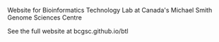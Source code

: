 Website for Bioinformatics Technology Lab at Canada's Michael Smith Genome Sciences Centre

See the full website at bcgsc.github.io/btl

